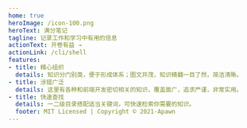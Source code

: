 ```yaml
---
home: true
heroImage: /icon-100.png
heroText: 满分笔记
tagline: 记录工作和学习中有用的信息
actionText: 开卷有益 →
actionLink: /cli/shell
features:
- title: 精心组织
  details: 知识分门别类，便于形成体系；图文并茂，知识精髓一目了然，简洁清晰。
- title: 涉猎广泛
  details: 这里有各种和前端开发密切相关的知识，覆盖面广，追求严谨，非常实用。
- title: 快速查找
  details: 一二级目录搭配适当关键词，可快速检索你需要的知识。
  footer: MIT Licensed | Copyright © 2021-Apawn
---
```

